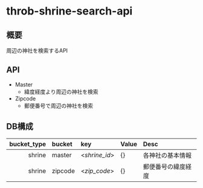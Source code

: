 # throb-shrine-search-api
## 概要
周辺の神社を検索するAPI

## API
* Master
  * 緯度経度より周辺の神社を検索
* Zipcode
  * 郵便番号で周辺の神社を検索


## DB構成
|bucket_type  |bucket   |key            |Value             |Desc             |
|------------:|:--------|:--------------|:----------------|:----------------|
|shrine       |master   |<*shrine_id*>  |{}   |各神社の基本情報   |
|shrine       |zipcode  |<*zip_code*>   |{}  |郵便番号の緯度経度  |

